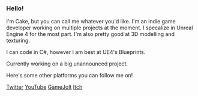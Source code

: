 ### Hello!

I'm Cake, but you can call me whatever you'd like. I'm an indie game developer working on multiple projects at the moment. I specalize in Unreal Engine 4 for the most part. I'm also pretty good at 3D modelling and texturing.

I can code in C#, however I am best at UE4's Blueprints.

Currently working on a big unannounced project.

Here's some other platforms you can follow me on!

[Twitter](https://twitter.com/Cake45214)
[YouTube](https://www.youtube.com/Cake45)
[GameJolt](https://gamejolt.com/@CakeEaters)
[Itch](https://cake-eaters.itch.io/)
